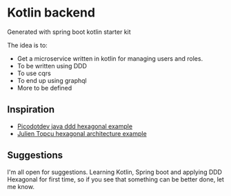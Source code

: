 # Kotlin backend

Generated with spring boot kotlin starter kit

The idea is to:

- Get a microservice written in kotlin for managing users and roles.
- To be written using DDD
- To use cqrs
- To end up using graphql
- More to be defined

## Inspiration

- [Picodotdev java ddd hexagonal example](https://github.com/picodotdev/blog-ejemplos/tree/master/DomainDrivenDesignHexagonalArchitecture)
- [Julien Topçu hexagonal architecture example](https://julien-topcu.medium.com/?p=7e107c6b555c)

## Suggestions

I'm all open for suggestions. Learning Kotlin, Spring boot and applying DDD Hexagonal for first time, so if you see that
something can be better done, let me know.